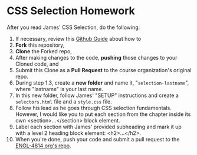 # CSS Selection Homework

After you read James' CSS Selection, do the following:

1. If necessary, review this [Github Guide](https://guides.github.com/activities/forking/) about how to
  1. **Fork** this repository,
  2. **Clone** the Forked repo,
  3. After making changes to the code, **pushing** those changes to your Cloned code, and
  4. Submit this Clone as a **Pull Request** to the course organization's original repo.
2. During step 1.3, create a __**__new folder__**__ and name it, "<code>selection-lastname</code>", where "lastname" is your last name.
3. In this new folder, follow James' "SETUP" instructions and create a <code>selectors.html</code> file and a <code>style.css</code> file.
4. Follow his lead as he goes through CSS selection fundamentals. However, I would like you to put each section from the chapter inside its own &lt;section&gt;...&lt;/section&gt; block element.
5. Label each section with James' provided subheading and mark it up with a level 2 heading block element: &lt;h2&gt;...&lt;/h2&gt;.
6. When you're done, push your code and submit a pull request to the [ENGL-4814 org's repo](https://github.com/engl-4814/css-selection).

